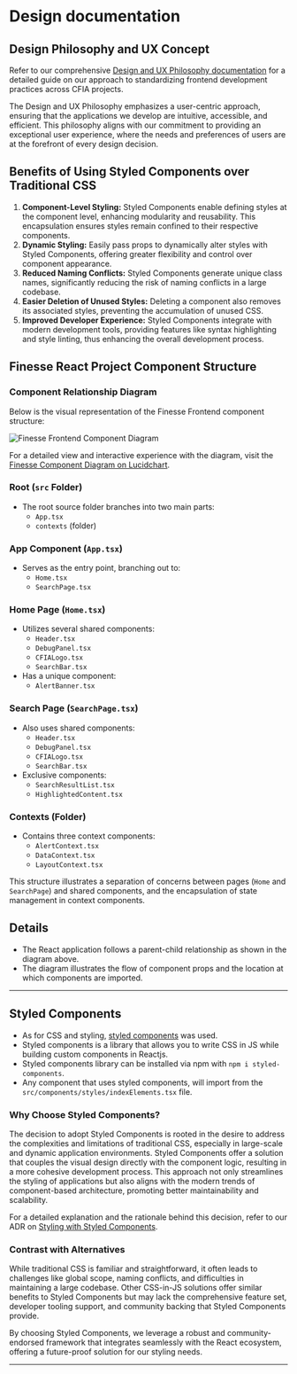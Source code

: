 # Design documentation

## Design Philosophy and UX Concept

Refer to our comprehensive [Design and UX Philosophy documentation](https://github.com/ai-cfia/dev-rel-docs/blob/91-document-design-philosophy-and-ux-concept/Design-UX/DESIGN-UX-PHILOSOPHY.md) for a detailed guide on our approach
to standardizing frontend development practices across CFIA projects.

The Design and UX Philosophy emphasizes a user-centric approach, ensuring that
the applications we develop are intuitive, accessible, and efficient.
This philosophy aligns with our commitment to providing an exceptional user
experience, where the needs and preferences of users are at the forefront of
every design decision.

## Benefits of Using Styled Components over Traditional CSS

1. **Component-Level Styling:** Styled Components enable defining styles at the
component level, enhancing modularity and reusability. This encapsulation
ensures styles remain confined to their respective components.
2. **Dynamic Styling:** Easily pass props to dynamically alter styles with
Styled Components, offering greater flexibility and control over component
appearance.
3. **Reduced Naming Conflicts:** Styled Components generate unique class names,
significantly reducing the risk of naming conflicts in a large codebase.
4. **Easier Deletion of Unused Styles:** Deleting a component also removes its
associated styles, preventing the accumulation of unused CSS.
5. **Improved Developer Experience:** Styled Components integrate with modern
development tools, providing features like syntax highlighting and style
linting, thus enhancing the overall development process.

## Finesse React Project Component Structure

### Component Relationship Diagram

Below is the visual representation of the Finesse Frontend component structure:

![Finesse Frontend Component Diagram](https://github.com/ai-cfia/finesse-frontend/assets/133677161/b7bf92a1-cc24-48a9-8814-30b1b291e4e4)

For a detailed view and interactive experience with the diagram, visit the
[Finesse Component Diagram on Lucidchart](https://lucid.app/lucidchart/ae5c689e-25cb-4679-bb5f-aa509955a50f/edit?invitationId=inv_d4b29dba-3c6a-4c79-921e-fae853739ed4&page=0_0#).


### Root (`src` Folder)
- The root source folder branches into two main parts:
  - `App.tsx`
  - `contexts` (folder)

### App Component (`App.tsx`)
- Serves as the entry point, branching out to:
  - `Home.tsx`
  - `SearchPage.tsx`

### Home Page (`Home.tsx`)
- Utilizes several shared components:
  - `Header.tsx`
  - `DebugPanel.tsx`
  - `CFIALogo.tsx`
  - `SearchBar.tsx`
- Has a unique component:
  - `AlertBanner.tsx`

### Search Page (`SearchPage.tsx`)
- Also uses shared components:
  - `Header.tsx`
  - `DebugPanel.tsx`
  - `CFIALogo.tsx`
  - `SearchBar.tsx`
- Exclusive components:
  - `SearchResultList.tsx`
  - `HighlightedContent.tsx`

### Contexts (Folder)
- Contains three context components:
  - `AlertContext.tsx`
  - `DataContext.tsx`
  - `LayoutContext.tsx`

This structure illustrates a separation of concerns between pages
(`Home` and `SearchPage`) and shared components, and the encapsulation of
state management in context components.

## **Details**

- The React application follows a parent-child relationship as shown in the
diagram above.
- The diagram illustrates the flow of component props and the location at
which components are imported.

---

## **Styled Components**

- As for CSS and styling, [styled components](https://styled-components.com/)
was used.
- Styled components is a library that allows you to write CSS in JS while
building custom components in Reactjs.
- Styled components library can be installed via npm with
`npm i styled-components`.
- Any component that uses styled components, will import from the
`src/components/styles/indexElements.tsx` file.

### Why Choose Styled Components?

The decision to adopt Styled Components is rooted in the desire to address the
complexities and limitations of traditional CSS, especially in large-scale and
dynamic application environments. Styled Components offer a solution that
couples the visual design directly with the component logic, resulting in a
more cohesive development process. This approach not only streamlines the
styling of applications but also aligns with the modern trends of
component-based architecture, promoting better maintainability and scalability.

For a detailed explanation and the rationale behind this decision, refer to our ADR
on [Styling with Styled Components](https://github.com/ai-cfia/dev-rel-docs/blob/37a0ec5cfb23e6e156f908b4ddde09a489cf40e5/adr/009-styling-with-styled-components.md).

### Contrast with Alternatives

While traditional CSS is familiar and straightforward, it often leads to
challenges like global scope, naming conflicts, and difficulties in maintaining
a large codebase. Other CSS-in-JS solutions offer similar benefits to Styled
Components but may lack the comprehensive feature set, developer tooling
support, and community backing that Styled Components provide.

By choosing Styled Components, we leverage a robust and community-endorsed
framework that integrates seamlessly with the React ecosystem, offering a
future-proof solution for our styling needs.

---
